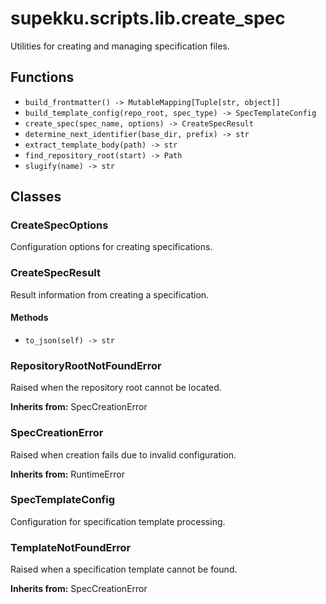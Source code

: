 # supekku.scripts.lib.create_spec

Utilities for creating and managing specification files.

## Functions

- `build_frontmatter() -> MutableMapping[Tuple[str, object]]`
- `build_template_config(repo_root, spec_type) -> SpecTemplateConfig`
- `create_spec(spec_name, options) -> CreateSpecResult`
- `determine_next_identifier(base_dir, prefix) -> str`
- `extract_template_body(path) -> str`
- `find_repository_root(start) -> Path`
- `slugify(name) -> str`

## Classes

### CreateSpecOptions

Configuration options for creating specifications.

### CreateSpecResult

Result information from creating a specification.

#### Methods

- `to_json(self) -> str`

### RepositoryRootNotFoundError

Raised when the repository root cannot be located.

**Inherits from:** SpecCreationError

### SpecCreationError

Raised when creation fails due to invalid configuration.

**Inherits from:** RuntimeError

### SpecTemplateConfig

Configuration for specification template processing.

### TemplateNotFoundError

Raised when a specification template cannot be found.

**Inherits from:** SpecCreationError
